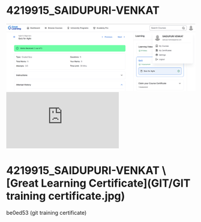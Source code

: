 # 4219915_SAIDUPURI-VENKAT
![SDLC Certificate](https://github.com/venkat97-s/4219915_SAIDUPURI-VENKAT/blob/main/SDLC/Screenshot%202025-07-25%20134754.png)
![GIT TRAINING CERTIFICATE](https://github.com/venkat97-s/4219915_SAIDUPURI-VENKAT/blob/main/GIT/git%20training%20certificate.pdf)
# 4219915\_SAIDUPURI-VENKAT  \\[Great Learning Certificate](GIT/GIT training certificate.jpg)
be0ed53 (git training certificate)